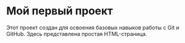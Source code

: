 # Мой первый проект

Этот проект создан для освоения базовых навыков работы с Git и GitHub. Здесь представлена простая HTML-страница.

